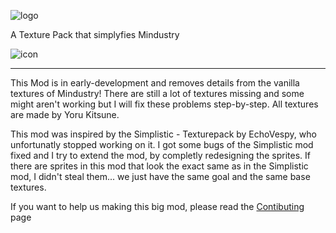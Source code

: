 ![logo](https://github.com/Yoru-Kitsune/Simpledustry/assets/108625654/05d4f375-3428-4b21-97e6-d303be3d1ece)

A Texture Pack that simplyfies Mindustry

![icon](https://github.com/Yoru-Kitsune/Simpledustry/assets/108625654/b4bdb845-bf75-4dd5-befd-38a41df12e2a)

---

This Mod is in early-development and removes details from the vanilla textures of Mindustry!
There are still a lot of textures missing and some might aren't working but I will fix these problems step-by-step.
All textures are made by Yoru Kitsune.

This mod was inspired by the Simplistic - Texturepack by EchoVespy, who unfortunatly stopped working on it.
I got some bugs of the Simplistic mod fixed and I try to extend the mod, by completly redesigning the sprites.
If there are sprites in this mod that look the exact same as in the Simplistic mod, I didn't steal them... we just have the same goal and the same base textures.

If you want to help us making this big mod, please read the [Contibuting](https://github.com/Yoru-Kitsune/Simpledustry/blob/main/CONTRIBUTING.md) page
